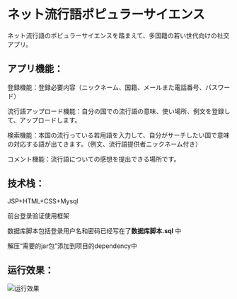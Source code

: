 # ネット流行語ポピュラーサイエンス

ネット流行語のポピュラーサイエンスを踏まえて、多国籍の若い世代向けの社交アプリ。

## **アプリ機能**：

登録機能：登録必要内容（ニックネーム、国籍、メールまた電話番号、パスワード）

流行語アップロード機能：自分の国での流行語の意味、使い場所、例文を登録して、アップロードします。

検索機能：本国の流行っている若用語を入力して、自分がサーチしたい国で意味の対応する語が出てきます。（例文、流行語提供者ニックネーム付き）

コメント機能：流行語についての感想を提出できる場所です。

## 技术栈：

JSP+HTML+CSS+Mysql 

前台登录验证使用框架

数据库脚本包括登录用户名和密码已经写在了**数据库脚本.sql** 中

解压“需要的jar包”添加到项目的dependency中


## 运行效果：  
![](./web/YF.png '运行效果')
